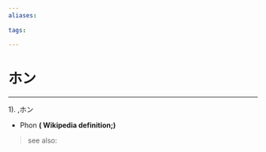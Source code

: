 ```yaml
---
aliases:
    
tags:
    
---
```


# ホン
---
1).
,ホン

- Phon
**( Wikipedia definition;)**
> see also: 
            